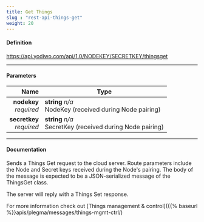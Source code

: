 ```yaml
---
title: Get Things
slug : "rest-api-things-get"
weight: 20
---
```


#### Definition
https://api.yodiwo.com/api/1.0/NODEKEY/SECRETKEY/thingsget

- - - -

#### Parameters

|                           Name | Type                                     |
| -----------------------------: | ---------------------------------------- |
|   **nodekey** <br/> *required* | **string** *n/a* <br/> NodeKey (received during Node pairing) |
| **secretkey** <br/> *required* | **string** *n/a* <br/> SecretKey (received during Node pairing) |

- - - -

#### Documentation
Sends a Things Get request to the cloud server. Route parameters include the Node and Secret keys received during the Node's pairing. The body of the message is expected to be a JSON-serialized message of the ThingsGet class.

The server will reply with a Things Set response.

For more information check out [Things management & control]({{% baseurl %}}apis/plegma/messages/things-mgmt-ctrl/)
